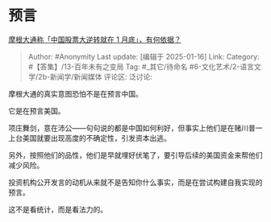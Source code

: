 # 预言
[摩根大通称「中国股票大逆转就在 1 月底」，有何依据？](https://www.zhihu.com/question/9480323188/answer/80112679300)

> Author: #Anonymity
> Last update: [编辑于 2025-01-16]
> Link:
> Category: #【答集】/13-百年未有之变局 
> Tag: #_其它/待命名 #6-文化艺术/2-语言文学/2b-新闻学/新闻媒体 
> 评论区:
> 泛讨论:

摩根大通的真实意图恐怕不是在预言中国。

它是在预言美国。

项庄舞剑，意在沛公——句句说的都是中国如何利好，但事实上他们是在赌川普一上台美国就要出现高度的不确定性，引发资本出逃。

另外，按照他们的品性，他们是早就埋好伏笔了，要引导后续的美国资金来帮他们减少风险。

投资机构公开发言的动机从来就不是告知你什么事实，而是在尝试构建自我实现的预言。

这不是看统计，而是看法力的。
